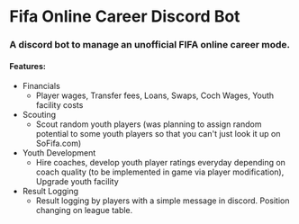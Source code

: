 # Fifa Online Career Discord Bot
### A discord bot to manage an unofficial FIFA online career mode.

#### Features:

* Financials
  * Player wages, Transfer fees, Loans, Swaps, Coch Wages, Youth facility costs
* Scouting
  * Scout random youth players (was planning to assign random potential to some youth players so that you can't just look it up on SoFifa.com)  
* Youth Development
  * Hire coaches, develop youth player ratings everyday depending on coach quality (to be implemented in game via player modification), Upgrade youth facility
* Result Logging
  * Result logging by players with a simple message in discord. Position changing on league table.
